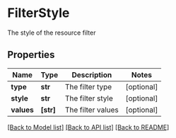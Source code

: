 # FilterStyle

The style of the resource filter

## Properties
Name | Type | Description | Notes
------------ | ------------- | ------------- | -------------
**type** | **str** | The filter type | [optional] 
**style** | **str** | The filter style | [optional] 
**values** | **[str]** | The filter values | [optional] 

[[Back to Model list]](../README.md#documentation-for-models) [[Back to API list]](../README.md#documentation-for-api-endpoints) [[Back to README]](../README.md)


